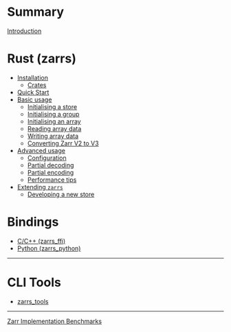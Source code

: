 # Summary

[Introduction](introduction.md)

# Rust (zarrs)
- [Installation](installation.md)
  - [Crates](crates.md)
- [Quick Start]()
- [Basic usage]()
  - [Initialising a store](./basic_usage/store_init.md)
  - [Initialising a group](./basic_usage/group_init.md)
  - [Initialising an array]()
  - [Reading array data]()
  - [Writing array data]()
  - [Converting Zarr V2 to V3](./basic_usage/v2_to_v3.md)
- [Advanced usage]()
  - [Configuration]()
  - [Partial decoding]()
  - [Partial encoding]()
  - [Performance tips]()
- [Extending `zarrs`]()
  - [Developing a new store]()

# Bindings

- [C/C++ (zarrs_ffi)](zarrs_ffi.md)
- [Python (zarrs_python)](zarrs_python.md)

---

# CLI Tools

- [zarrs_tools](zarrs_tools.md)

---

[Zarr Implementation Benchmarks](./zarr_benchmarks/README.md)

